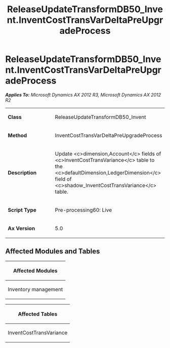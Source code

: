 ﻿---
title: ReleaseUpdateTransformDB50_Invent.InventCostTransVarDeltaPreUpgradeProcess
TOCTitle: ReleaseUpdateTransformDB50_Invent.InventCostTransVarDeltaPreUpgradeProcess
ms:assetid: 99e3436b-3f13-913b-0ab1-efb03ea1c713
ms:mtpsurl: https://msdn.microsoft.com/en-us/library/JJ686278(v=AX.60)
ms:contentKeyID: 49709981
ms.date: 05/18/2015
mtps_version: v=AX.60
---

# ReleaseUpdateTransformDB50\_Invent.InventCostTransVarDeltaPreUpgradeProcess 


_**Applies To:** Microsoft Dynamics AX 2012 R3, Microsoft Dynamics AX 2012 R2_

<table>
<colgroup>
<col style="width: 50%" />
<col style="width: 50%" />
</colgroup>
<tbody>
<tr class="odd">
<td><p><strong>Class</strong></p></td>
<td><p>ReleaseUpdateTransformDB50_Invent</p></td>
</tr>
<tr class="even">
<td><p><strong>Method</strong></p></td>
<td><p>InventCostTransVarDeltaPreUpgradeProcess</p></td>
</tr>
<tr class="odd">
<td><p><strong>Description</strong></p></td>
<td><p>Update &lt;c&gt;dimension,Account&lt;/c&gt; fields of &lt;c&gt;InventCostTransVariance&lt;/c&gt; table to the &lt;c&gt;defaultDimension,LedgerDimension&lt;/c&gt; field of &lt;c&gt;shadow_InventCostTransVariance&lt;/c&gt; table.</p></td>
</tr>
<tr class="even">
<td><p><strong>Script Type</strong></p></td>
<td><p>Pre-processing60: Live</p></td>
</tr>
<tr class="odd">
<td><p><strong>Ax Version</strong></p></td>
<td><p>5.0</p></td>
</tr>
</tbody>
</table>


## Affected Modules and Tables

<table>
<colgroup>
<col style="width: 100%" />
</colgroup>
<thead>
<tr class="header">
<th><p>Affected Modules</p></th>
</tr>
</thead>
<tbody>
<tr class="odd">
<td><p>Inventory management</p></td>
</tr>
</tbody>
</table>


<table>
<colgroup>
<col style="width: 100%" />
</colgroup>
<thead>
<tr class="header">
<th><p>Affected Tables</p></th>
</tr>
</thead>
<tbody>
<tr class="odd">
<td><p>InventCostTransVariance</p></td>
</tr>
</tbody>
</table>

  


